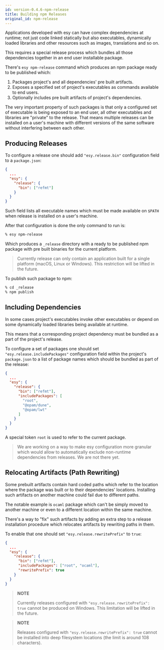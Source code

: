 ```yaml
---
id: version-0.4.6-npm-release
title: Building npm Releases
original_id: npm-release
---
```


Applications developed with esy can have complex dependencies at runtime; not
just code linked statically but also executables, dynamically loaded libraries
and other resources such as images, translations and so on.

This requires a special release process which bundles all those dependencies
together in an end user installable package.

There's `esy npm-release` command which produces an npm package ready to be
published which:

1. Packages project's and all dependencies' pre built artifacts.
2. Exposes a specified set of project's executables as commands available to end
   users.
3. Optionally includes pre built artifacts of project's dependencies.

The very important property of such packages is that only a configured set of
executable is being exposed to an end user, all other executables and libraries
are "private" to the release. That means multiple releases can be installed on a
user's machine with different versions of the same software without interfering
between each other.

## Producing Releases

To configure a release one should add `"esy.release.bin"` configuration field to a
`package.json`:

```json
{
  ...
  "esy": {
    "release": {
      "bin": ["refmt"]
    }
  }
}
```

Such field lists all executable names which must be made available on `$PATH` when
release is installed on a user's machine.

After that configuration is done the only command to run is:

```bash
% esy npm-release
```

Which produces a `_release` directory with a ready to be published npm package
with pre built binaries for the current platform.

> Currently release can only contain an application built for a single platform
> (macOS, Linux or Windows). This restriction will be lifted in the future.

To publish such package to npm:

```bash
% cd _release
% npm publish
```

## Including Dependencies

In some cases project's executables invoke other executables or depend on some
dynamically loaded libraries being available at runtime.

This means that a corresponding project dependency must be bundled as a part of
the project's release.

To configure a set of packages one should set `"esy.release.includePackages"`
configuration field within the project's `package.json` to a list of package
names which should be bundled as part of the release:

```json
{
  ...
  "esy": {
    "release": {
      "bin": ["refmt"],
      "includePackages": [
        "root",
        "@opam/dune",
        "@opam/lwt"
      ]
    }
  }
}
```

A special token `root` is used to refer to the current package.

> We are working on a way to make esy configuration more granular which would
> allow to automatically exclude non-runtime dependencies from releases. We are
> not there yet.

## Relocating Artifacts (Path Rewriting)

Some prebuilt artifacts contain hard coded paths which refer to the location
where the package was built or to their dependencies' locations. Installing such
artifacts on another machine could fail due to different paths.

The notable example is `ocaml` package which can't be simply moved to another
machine or even to a different location within the same machine.

There's a way to "fix" such artifacts by adding an extra step to a release
installation procedure which relocates artifacts by rewriting paths in them.

To enable that one should set `"esy.release.rewritePrefix"` to `true`:

```json
{
  ...
  "esy": {
    "release": {
      "bin": ["refmt"],
      "includePackages": ["root", "ocaml"],
      "rewritePrefix": true
    }
  }
}
```

> **NOTE**
>
> Currently releases configured with `"esy.release.rewritePrefix": true` cannot
> be produced on Windows. This limitation will be lifted in the future.

> **NOTE**
>
> Releases configured with `"esy.release.rewritePrefix": true` cannot be
> installed into deep filesystem locations (the limit is around 108 characters).
